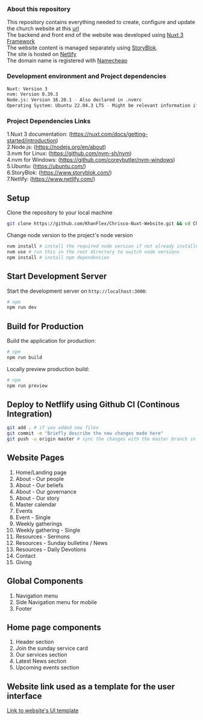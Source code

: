 ### About this repository

This repository contains everything needed to create, configure and update the church website at this [url](https://benevolent-torte-3f5e20.netlify.app)  
The backend and front end of the website was developed using [Nuxt 3 Framework](https://nuxt.com/docs/getting-started/introduction)  
The website content is managed separately using [StoryBlok](https://www.storyblok.com/).  
The site is hosted on [Netlify](https://www.netlify.com/)  
The domain name is registered with [Namecheap](https://www.namecheap.com/)  

### Development environment and Project dependencies

```bash
Nuxt: Version 3
nvm: Version 0.39.3
Node.js: Version 16.20.1 - Also declared in .nvmrc
Operating System: Ubuntu 22.04.3 LTS - Might be relevant information if symlinks don't work or file paths are invalid
```

### Project Dependencies Links

1.Nuxt 3 documentation: (https://nuxt.com/docs/getting-started/introduction)  
2.Node.js: (https://nodejs.org/en/about)  
3.nvm for Linux: (https://github.com/nvm-sh/nvm)  
4.nvm for Windows: (https://github.com/coreybutler/nvm-windows)  
5.Ubuntu: (https://ubuntu.com/)  
6.StoryBlok: (https://www.storyblok.com/)  
7.Netlify: (https://www.netlify.com/)  

## Setup

Clone the repository to your local machine

```bash
git clone https://github.com/KhanFlex/Chrisco-Nuxt-Website.git && cd Chrisco-Nuxt-Website
```

Change node version to the project's node version

```bash
nvm install # install the required node version if not already installed
nvm use # run this in the root directory to switch node versions
npm install # install npm dependencies
```

## Start Development Server

Start the development server on `http://localhost:3000`:

```bash
# npm
npm run dev
```

## Build for Production

Build the application for production:

```bash
# npm
npm run build
```

Locally preview production build:

```bash
# npm
npm run preview
```

## Deploy to Netflify using Github CI (Continous Integration)

```bash
git add . # if you added new files
git commit -m "Briefly describe the new changes made here"
git push -u origin master # sync the changes with the master branch in this repository. This will also trigger a deployment on Netlify reflecting the changes you made to the repository
```

## Website Pages

1.  Home/Landing page
2.  About - Our people
3.  About - Our beliefs
4.  About - Our governance
5.  About - Our story
6.  Master calendar
7.  Events
8.  Event - Single
9.  Weekly gatherings
10. Weekly gathering - Single
11. Resources - Sermons
12. Resources - Sunday bulletins / News
13. Resources - Daily Devotions
14. Contact
15. Giving

## Global Components

1. Navigation menu
2. Side Navigation menu for mobile
3. Footer

## Home page components

1. Header section
2. Join the sunday service card
3. Our services section
4. Latest News section
5. Upcoming events section

## Website link used as a template for the user interface

[Link to website's UI template](https://startertemplatecloud.com/g12/)
